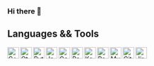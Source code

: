 ### Hi there 👋

<h2> Languages && Tools </h2>
<img align="left" width="26px" title="C++" src="https://cdn.jsdelivr.net/gh/devicons/devicon/icons/cplusplus/cplusplus-plain.svg" />
<img align="left" width="26px" title="Qt" src="https://cdn.jsdelivr.net/gh/devicons/devicon/icons/qt/qt-original.svg" />
<img align="left" width="26px" title="Python" src="https://cdn.jsdelivr.net/gh/devicons/devicon/icons/python/python-original.svg" />
<img align="left" width="26px" title="Java" src="https://cdn.jsdelivr.net/gh/devicons/devicon/icons/java/java-plain.svg" />
<img align="left" width="26px" title="Go" src="https://cdn.jsdelivr.net/gh/devicons/devicon/icons/go/go-original-wordmark.svg" />
<img align="left" width="26px" title="RabbitMQ" src="https://www.svgrepo.com/show/303576/rabbitmq-logo.svg" />
<img align="left" width="26px" title="Kafka" src="https://www.svgrepo.com/show/329947/apachekafka.svg" />
<img align="left" width="26px" title="Postgresql" src="https://cdn.jsdelivr.net/gh/devicons/devicon/icons/postgresql/postgresql-plain.svg" />
<img align="left" width="26px" title="MySQL" src="https://cdn.jsdelivr.net/gh/devicons/devicon/icons/mysql/mysql-plain.svg" />
<img align="left" width="26px" title="Git" src="https://cdn.jsdelivr.net/gh/devicons/devicon/icons/git/git-original.svg" />
<img align="left" width="26px" title="Jira" src="https://cdn.jsdelivr.net/gh/devicons/devicon/icons/jira/jira-plain.svg" />
</br>
<!--
<h3> Exposed to </h3>
<img align="left" width="26px" title="Javascript" src="https://cdn.jsdelivr.net/gh/devicons/devicon/icons/javascript/javascript-plain.svg" />
<img align="left" width="26px" title="HTML" src="https://cdn.jsdelivr.net/gh/devicons/devicon/icons/html5/html5-plain.svg" />
<img align="left" width="26px" title="CSS" src="https://cdn.jsdelivr.net/gh/devicons/devicon/icons/css3/css3-plain.svg" />
<img align="left" width="26px" title="R" src="https://cdn.jsdelivr.net/gh/devicons/devicon/icons/r/r-plain.svg" />
</br>
<h3> Others </h3>
<img align="left" width="26px" title="Figma" src="https://cdn.jsdelivr.net/gh/devicons/devicon/icons/figma/figma-plain.svg" />
<img align="left" width="26px" title="SWI-Prolog" src="https://starbeamrainbowlabs.com/images/logos/swi-prolog.svg" />
<img align="left" width="26px" title="Groovy" src="https://cdn.jsdelivr.net/gh/devicons/devicon/icons/groovy/groovy-plain.svg" />
<img align="left" width="26px" title="Numpy" src="https://cdn.jsdelivr.net/gh/devicons/devicon/icons/numpy/numpy-original.svg" />
<img align="left" width="26px" title="Flask" src="https://cdn.jsdelivr.net/gh/devicons/devicon/icons/flask/flask-original.svg" />
<img align="left" width="26px" title="Spring Boot" src="https://cdn.jsdelivr.net/gh/devicons/devicon/icons/spring/spring-original.svg" />
<img align="left" width="26px" title="TypeScript" src="https://cdn.jsdelivr.net/gh/devicons/devicon/icons/typescript/typescript-plain.svg" />
<img align="left" width="26px" title="THREEjs" src="https://cdn.jsdelivr.net/gh/devicons/devicon/icons/threejs/threejs-original.svg" />
<img align="left" width="26px" title="Scikit Learn" src="https://upload.wikimedia.org/wikipedia/commons/0/05/Scikit_learn_logo_small.svg" />
<img align="left" width="26px" title="gRPC" src="https://www.vectorlogo.zone/logos/grpcio/grpcio-icon.svg" />
img align="left" width="26px" title="Azure" src="https://cdn.jsdelivr.net/gh/devicons/devicon/icons/azure/azure-original.svg" />
<img align="left" width="26px" title="C#" src="https://cdn.jsdelivr.net/gh/devicons/devicon/icons/csharp/csharp-plain.svg" />
<img align="left" width="26px" title=".NET" src="https://cdn.jsdelivr.net/gh/devicons/devicon/icons/dotnetcore/dotnetcore-original.svg" />
<img align="left" width="26px" title="Tensorflow" src="https://cdn.jsdelivr.net/gh/devicons/devicon/icons/tensorflow/tensorflow-original.svg" />
<img align="left" width="26px" title="Neovim" src="https://upload.wikimedia.org/wikipedia/commons/3/3a/Neovim-mark.svg" />
<h3> Currently trying out </h3>
<img align="left" width="26px" title="Rust" src="https://cdn.jsdelivr.net/gh/devicons/devicon/icons/rust/rust-plain.svg" />
-->
